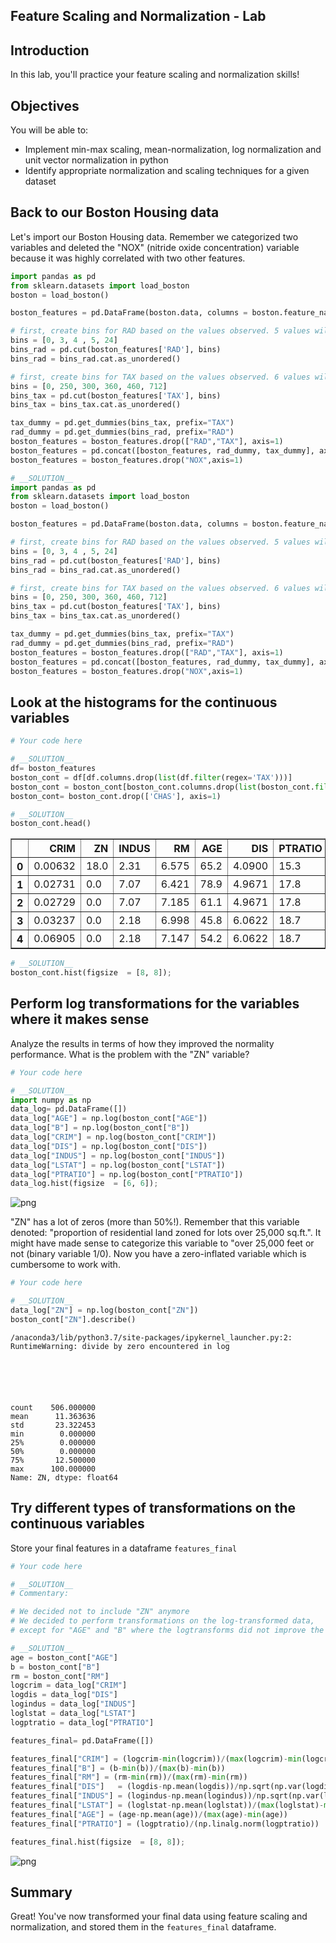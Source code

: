
## Feature Scaling and Normalization - Lab

## Introduction
In this lab, you'll practice your feature scaling and normalization skills!

## Objectives
You will be able to:
* Implement min-max scaling, mean-normalization, log normalization and unit vector normalization in python
* Identify appropriate normalization and scaling techniques for a given dataset

## Back to our Boston Housing data

Let's import our Boston Housing data. Remember we categorized two variables and deleted the "NOX" (nitride oxide concentration) variable because it was highly correlated with two other features.


```python
import pandas as pd
from sklearn.datasets import load_boston
boston = load_boston()

boston_features = pd.DataFrame(boston.data, columns = boston.feature_names)

# first, create bins for RAD based on the values observed. 5 values will result in 4 bins
bins = [0, 3, 4 , 5, 24]
bins_rad = pd.cut(boston_features['RAD'], bins)
bins_rad = bins_rad.cat.as_unordered()

# first, create bins for TAX based on the values observed. 6 values will result in 5 bins
bins = [0, 250, 300, 360, 460, 712]
bins_tax = pd.cut(boston_features['TAX'], bins)
bins_tax = bins_tax.cat.as_unordered()

tax_dummy = pd.get_dummies(bins_tax, prefix="TAX")
rad_dummy = pd.get_dummies(bins_rad, prefix="RAD")
boston_features = boston_features.drop(["RAD","TAX"], axis=1)
boston_features = pd.concat([boston_features, rad_dummy, tax_dummy], axis=1)
boston_features = boston_features.drop("NOX",axis=1)
```


```python
# __SOLUTION__ 
import pandas as pd
from sklearn.datasets import load_boston
boston = load_boston()

boston_features = pd.DataFrame(boston.data, columns = boston.feature_names)

# first, create bins for RAD based on the values observed. 5 values will result in 4 bins
bins = [0, 3, 4 , 5, 24]
bins_rad = pd.cut(boston_features['RAD'], bins)
bins_rad = bins_rad.cat.as_unordered()

# first, create bins for TAX based on the values observed. 6 values will result in 5 bins
bins = [0, 250, 300, 360, 460, 712]
bins_tax = pd.cut(boston_features['TAX'], bins)
bins_tax = bins_tax.cat.as_unordered()

tax_dummy = pd.get_dummies(bins_tax, prefix="TAX")
rad_dummy = pd.get_dummies(bins_rad, prefix="RAD")
boston_features = boston_features.drop(["RAD","TAX"], axis=1)
boston_features = pd.concat([boston_features, rad_dummy, tax_dummy], axis=1)
boston_features = boston_features.drop("NOX",axis=1)
```

## Look at the histograms for the continuous variables


```python
# Your code here
```


```python
# __SOLUTION__ 
df= boston_features
boston_cont = df[df.columns.drop(list(df.filter(regex='TAX')))]
boston_cont = boston_cont[boston_cont.columns.drop(list(boston_cont.filter(regex='RAD')))]
boston_cont= boston_cont.drop(['CHAS'], axis=1)
```


```python
# __SOLUTION__ 
boston_cont.head()
```




<div>
<style scoped>
    .dataframe tbody tr th:only-of-type {
        vertical-align: middle;
    }

    .dataframe tbody tr th {
        vertical-align: top;
    }

    .dataframe thead th {
        text-align: right;
    }
</style>
<table border="1" class="dataframe">
  <thead>
    <tr style="text-align: right;">
      <th></th>
      <th>CRIM</th>
      <th>ZN</th>
      <th>INDUS</th>
      <th>RM</th>
      <th>AGE</th>
      <th>DIS</th>
      <th>PTRATIO</th>
      <th>B</th>
      <th>LSTAT</th>
    </tr>
  </thead>
  <tbody>
    <tr>
      <th>0</th>
      <td>0.00632</td>
      <td>18.0</td>
      <td>2.31</td>
      <td>6.575</td>
      <td>65.2</td>
      <td>4.0900</td>
      <td>15.3</td>
      <td>396.90</td>
      <td>4.98</td>
    </tr>
    <tr>
      <th>1</th>
      <td>0.02731</td>
      <td>0.0</td>
      <td>7.07</td>
      <td>6.421</td>
      <td>78.9</td>
      <td>4.9671</td>
      <td>17.8</td>
      <td>396.90</td>
      <td>9.14</td>
    </tr>
    <tr>
      <th>2</th>
      <td>0.02729</td>
      <td>0.0</td>
      <td>7.07</td>
      <td>7.185</td>
      <td>61.1</td>
      <td>4.9671</td>
      <td>17.8</td>
      <td>392.83</td>
      <td>4.03</td>
    </tr>
    <tr>
      <th>3</th>
      <td>0.03237</td>
      <td>0.0</td>
      <td>2.18</td>
      <td>6.998</td>
      <td>45.8</td>
      <td>6.0622</td>
      <td>18.7</td>
      <td>394.63</td>
      <td>2.94</td>
    </tr>
    <tr>
      <th>4</th>
      <td>0.06905</td>
      <td>0.0</td>
      <td>2.18</td>
      <td>7.147</td>
      <td>54.2</td>
      <td>6.0622</td>
      <td>18.7</td>
      <td>396.90</td>
      <td>5.33</td>
    </tr>
  </tbody>
</table>
</div>




```python
# __SOLUTION__ 
boston_cont.hist(figsize  = [8, 8]);
```

## Perform log transformations for the variables where it makes sense

Analyze the results in terms of how they improved the normality performance. What is the problem with the "ZN" variable?  


```python
# Your code here
```


```python
# __SOLUTION__ 
import numpy as np
data_log= pd.DataFrame([])
data_log["AGE"] = np.log(boston_cont["AGE"])
data_log["B"] = np.log(boston_cont["B"])
data_log["CRIM"] = np.log(boston_cont["CRIM"])
data_log["DIS"] = np.log(boston_cont["DIS"])
data_log["INDUS"] = np.log(boston_cont["INDUS"])
data_log["LSTAT"] = np.log(boston_cont["LSTAT"])
data_log["PTRATIO"] = np.log(boston_cont["PTRATIO"])
data_log.hist(figsize  = [6, 6]);
```


![png](index_files/index_15_0.png)


"ZN" has a lot of zeros (more than 50%!). Remember that this variable denoted: "proportion of residential land zoned for lots over 25,000 sq.ft.". It might have made sense to categorize this variable to "over 25,000 feet or not (binary variable 1/0). Now you have a zero-inflated variable which is cumbersome to work with.


```python
# Your code here
```


```python
# __SOLUTION__ 
data_log["ZN"] = np.log(boston_cont["ZN"])
boston_cont["ZN"].describe()
```

    /anaconda3/lib/python3.7/site-packages/ipykernel_launcher.py:2: RuntimeWarning: divide by zero encountered in log
      





    count    506.000000
    mean      11.363636
    std       23.322453
    min        0.000000
    25%        0.000000
    50%        0.000000
    75%       12.500000
    max      100.000000
    Name: ZN, dtype: float64



## Try different types of transformations on the continuous variables

Store your final features in a dataframe `features_final`


```python
# Your code here
```


```python
# __SOLUTION__ 
# Commentary:

# We decided not to include "ZN" anymore
# We decided to perform transformations on the log-transformed data, 
# except for "AGE" and "B" where the logtransforms did not improve the skewness.

```


```python
# __SOLUTION__ 
age = boston_cont["AGE"]
b = boston_cont["B"]
rm = boston_cont["RM"]
logcrim = data_log["CRIM"] 
logdis = data_log["DIS"]  
logindus = data_log["INDUS"] 
loglstat = data_log["LSTAT"]
logptratio = data_log["PTRATIO"]

features_final= pd.DataFrame([])

features_final["CRIM"] = (logcrim-min(logcrim))/(max(logcrim)-min(logcrim))
features_final["B"] = (b-min(b))/(max(b)-min(b))
features_final["RM"] = (rm-min(rm))/(max(rm)-min(rm))
features_final["DIS"]   = (logdis-np.mean(logdis))/np.sqrt(np.var(logdis))
features_final["INDUS"] = (logindus-np.mean(logindus))/np.sqrt(np.var(logindus))
features_final["LSTAT"] = (loglstat-np.mean(loglstat))/(max(loglstat)-min(loglstat))
features_final["AGE"] = (age-np.mean(age))/(max(age)-min(age))
features_final["PTRATIO"] = (logptratio)/(np.linalg.norm(logptratio))

features_final.hist(figsize  = [8, 8]);
```


![png](index_files/index_23_0.png)


## Summary
Great! You've now transformed your final data using feature scaling and normalization, and stored them in the `features_final` dataframe.
